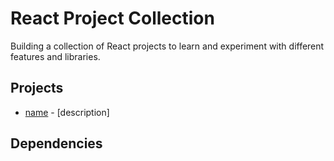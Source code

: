 # React Project Collection

Building a collection of React projects to learn and experiment with different features and libraries.

## Projects

-  [name]("./src") - [description]

## Dependencies
